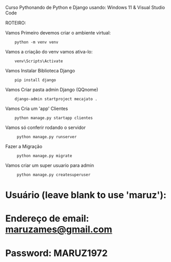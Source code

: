 Curso Pythonando de Python e Django
usando: Windows 11 & Visual Studio Code

ROTEIRO:

Vamos Primeiro devemos criar o ambiente virtual:

		python -m venv venv

Vamos a criação do venv vamos ativa-lo:

		venv\Scripts\Activate

Vamos Instalar Biblioteca Django

		pip install django

Vamos Criar pasta admin Django (QQnome) 

		django-admin startproject mecajato .

Vamos Cria um 'app' Clientes

		python manage.py startapp clientes

Vamos só conferir rodando o servidor

		 python manage.py runserver	

Fazer a Migração 

		 python manage.py migrate

Vamos criar um super usuario para admin

		 python manage.py createsuperuser

# Usuário (leave blank to use 'maruz'):
# Endereço de email: maruzames@gmail.com
# Password: MARUZ1972


